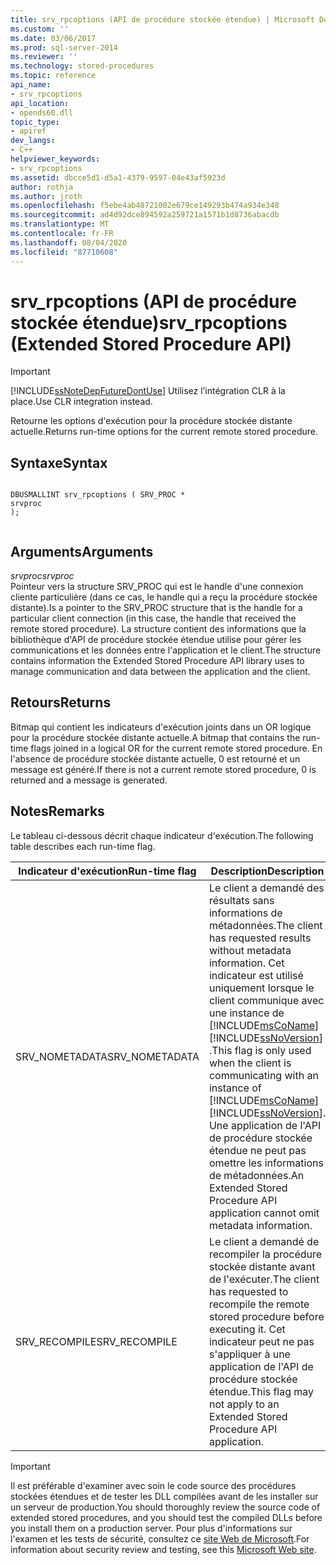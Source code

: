 ```yaml
---
title: srv_rpcoptions (API de procédure stockée étendue) | Microsoft Docs
ms.custom: ''
ms.date: 03/06/2017
ms.prod: sql-server-2014
ms.reviewer: ''
ms.technology: stored-procedures
ms.topic: reference
api_name:
- srv_rpcoptions
api_location:
- opends60.dll
topic_type:
- apiref
dev_langs:
- C++
helpviewer_keywords:
- srv_rpcoptions
ms.assetid: dbcce5d1-d5a1-4379-9597-04e43af5923d
author: rothja
ms.author: jroth
ms.openlocfilehash: f5ebe4ab48721002e679ce149293b474a934e348
ms.sourcegitcommit: ad4d92dce894592a259721a1571b1d8736abacdb
ms.translationtype: MT
ms.contentlocale: fr-FR
ms.lasthandoff: 08/04/2020
ms.locfileid: "87710608"
---
```

# <a name="srv_rpcoptions-extended-stored-procedure-api"></a><span data-ttu-id="cf82c-102">srv_rpcoptions (API de procédure stockée étendue)</span><span class="sxs-lookup"><span data-stu-id="cf82c-102">srv_rpcoptions (Extended Stored Procedure API)</span></span>
    
> [!IMPORTANT]  
>  [!INCLUDE[ssNoteDepFutureDontUse](../../includes/ssnotedepfuturedontuse-md.md)] <span data-ttu-id="cf82c-103">Utilisez l’intégration CLR à la place.</span><span class="sxs-lookup"><span data-stu-id="cf82c-103">Use CLR integration instead.</span></span>  
  
 <span data-ttu-id="cf82c-104">Retourne les options d'exécution pour la procédure stockée distante actuelle.</span><span class="sxs-lookup"><span data-stu-id="cf82c-104">Returns run-time options for the current remote stored procedure.</span></span>  
  
## <a name="syntax"></a><span data-ttu-id="cf82c-105">Syntaxe</span><span class="sxs-lookup"><span data-stu-id="cf82c-105">Syntax</span></span>  
  
```  
  
DBUSMALLINT srv_rpcoptions ( SRV_PROC *  
srvproc   
);  
  
```  
  
## <a name="arguments"></a><span data-ttu-id="cf82c-106">Arguments</span><span class="sxs-lookup"><span data-stu-id="cf82c-106">Arguments</span></span>  
 <span data-ttu-id="cf82c-107">*srvproc*</span><span class="sxs-lookup"><span data-stu-id="cf82c-107">*srvproc*</span></span>  
 <span data-ttu-id="cf82c-108">Pointeur vers la structure SRV_PROC qui est le handle d'une connexion cliente particulière (dans ce cas, le handle qui a reçu la procédure stockée distante).</span><span class="sxs-lookup"><span data-stu-id="cf82c-108">Is a pointer to the SRV_PROC structure that is the handle for a particular client connection (in this case, the handle that received the remote stored procedure).</span></span> <span data-ttu-id="cf82c-109">La structure contient des informations que la bibliothèque d'API de procédure stockée étendue utilise pour gérer les communications et les données entre l'application et le client.</span><span class="sxs-lookup"><span data-stu-id="cf82c-109">The structure contains information the Extended Stored Procedure API library uses to manage communication and data between the application and the client.</span></span>  
  
## <a name="returns"></a><span data-ttu-id="cf82c-110">Retours</span><span class="sxs-lookup"><span data-stu-id="cf82c-110">Returns</span></span>  
 <span data-ttu-id="cf82c-111">Bitmap qui contient les indicateurs d'exécution joints dans un OR logique pour la procédure stockée distante actuelle.</span><span class="sxs-lookup"><span data-stu-id="cf82c-111">A bitmap that contains the run-time flags joined in a logical OR for the current remote stored procedure.</span></span> <span data-ttu-id="cf82c-112">En l'absence de procédure stockée distante actuelle, 0 est retourné et un message est généré.</span><span class="sxs-lookup"><span data-stu-id="cf82c-112">If there is not a current remote stored procedure, 0 is returned and a message is generated.</span></span>  
  
## <a name="remarks"></a><span data-ttu-id="cf82c-113">Notes</span><span class="sxs-lookup"><span data-stu-id="cf82c-113">Remarks</span></span>  
 <span data-ttu-id="cf82c-114">Le tableau ci-dessous décrit chaque indicateur d'exécution.</span><span class="sxs-lookup"><span data-stu-id="cf82c-114">The following table describes each run-time flag.</span></span>  
  
|<span data-ttu-id="cf82c-115">Indicateur d'exécution</span><span class="sxs-lookup"><span data-stu-id="cf82c-115">Run-time flag</span></span>|<span data-ttu-id="cf82c-116">Description</span><span class="sxs-lookup"><span data-stu-id="cf82c-116">Description</span></span>|  
|--------------------|-----------------|  
|<span data-ttu-id="cf82c-117">SRV_NOMETADATA</span><span class="sxs-lookup"><span data-stu-id="cf82c-117">SRV_NOMETADATA</span></span>|<span data-ttu-id="cf82c-118">Le client a demandé des résultats sans informations de métadonnées.</span><span class="sxs-lookup"><span data-stu-id="cf82c-118">The client has requested results without metadata information.</span></span> <span data-ttu-id="cf82c-119">Cet indicateur est utilisé uniquement lorsque le client communique avec une instance de [!INCLUDE[msCoName](../../includes/msconame-md.md)] [!INCLUDE[ssNoVersion](../../includes/ssnoversion-md.md)] .</span><span class="sxs-lookup"><span data-stu-id="cf82c-119">This flag is only used when the client is communicating with an instance of [!INCLUDE[msCoName](../../includes/msconame-md.md)] [!INCLUDE[ssNoVersion](../../includes/ssnoversion-md.md)].</span></span> <span data-ttu-id="cf82c-120">Une application de l'API de procédure stockée étendue ne peut pas omettre les informations de métadonnées.</span><span class="sxs-lookup"><span data-stu-id="cf82c-120">An Extended Stored Procedure API application cannot omit metadata information.</span></span>|  
|<span data-ttu-id="cf82c-121">SRV_RECOMPILE</span><span class="sxs-lookup"><span data-stu-id="cf82c-121">SRV_RECOMPILE</span></span>|<span data-ttu-id="cf82c-122">Le client a demandé de recompiler la procédure stockée distante avant de l'exécuter.</span><span class="sxs-lookup"><span data-stu-id="cf82c-122">The client has requested to recompile the remote stored procedure before executing it.</span></span> <span data-ttu-id="cf82c-123">Cet indicateur peut ne pas s'appliquer à une application de l'API de procédure stockée étendue.</span><span class="sxs-lookup"><span data-stu-id="cf82c-123">This flag may not apply to an Extended Stored Procedure API application.</span></span>|  
  
> [!IMPORTANT]  
>  <span data-ttu-id="cf82c-124">Il est préférable d'examiner avec soin le code source des procédures stockées étendues et de tester les DLL compilées avant de les installer sur un serveur de production.</span><span class="sxs-lookup"><span data-stu-id="cf82c-124">You should thoroughly review the source code of extended stored procedures, and you should test the compiled DLLs before you install them on a production server.</span></span> <span data-ttu-id="cf82c-125">Pour plus d'informations sur l'examen et les tests de sécurité, consultez ce [site Web de Microsoft](https://go.microsoft.com/fwlink/?LinkID=54761&amp;clcid=0x409https://msdn.microsoft.com/security/).</span><span class="sxs-lookup"><span data-stu-id="cf82c-125">For information about security review and testing, see this [Microsoft Web site](https://go.microsoft.com/fwlink/?LinkID=54761&amp;clcid=0x409https://msdn.microsoft.com/security/).</span></span>  
  
  
